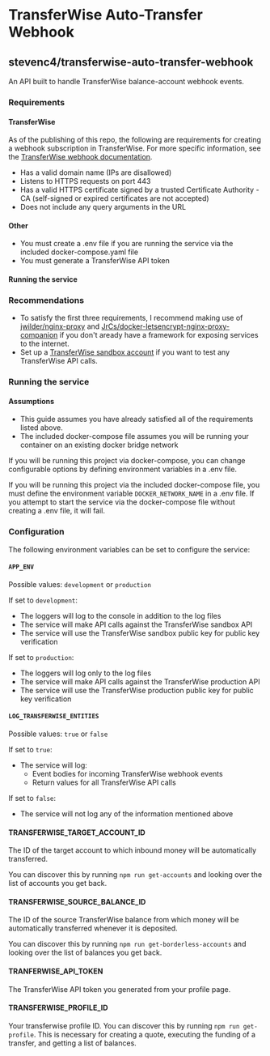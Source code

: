 # TransferWise Auto-Transfer Webhook

## stevenc4/transferwise-auto-transfer-webhook

An API built to handle TransferWise balance-account webhook events.

### Requirements

#### TransferWise

As of the publishing of this repo, the following are requirements for creating a webhook subscription in TransferWise. For more specific information, see the [TransferWise webhook documentation](https://api-docs.transferwise.com/#profile-webhooks).
* Has a valid domain name (IPs are disallowed)
* Listens to HTTPS requests on port 443
* Has a valid HTTPS certificate signed by a trusted Certificate Authority - CA (self-signed or expired certificates are not accepted)
* Does not include any query arguments in the URL

#### Other

* You must create a .env file if you are running the service via the included docker-compose.yaml file
* You must generate a TransferWise API token

#### Running the service

### Recommendations
* To satisfy the first three requirements, I recommend making use of [jwilder/nginx-proxy](https://github.com/jwilder/nginx-proxy) and [JrCs/docker-letsencrypt-nginx-proxy-companion](https://github.com/JrCs/docker-letsencrypt-nginx-proxy-companion) if you don't aready have a framework for exposing services to the internet.
* Set up a [TransferWise sandbox account](https://sandbox.transferwise.tech/) if you want to test any TransferWise API calls.

### Running the service

#### Assumptions
* This guide assumes you have already satisfied all of the requirements listed above.
* The included docker-compose file assumes you will be running your container on an existing docker bridge network

If you will be running this project via docker-compose, you can change configurable options by defining environment variables in a .env file.

If you will be running this project via the included docker-compose file, you must define the environment variable `DOCKER_NETWORK_NAME` in a .env file. If you attempt to start the service via the docker-compose file without creating a .env file, it will fail.

### Configuration

The following environment variables can be set to configure the service:

#### `APP_ENV`
Possible values: `development` or `production`

If set to `development`:
* The loggers will log to the console in addition to the log files
* The service will make API calls against the TransferWise sandbox API
* The service will use the TransferWise sandbox public key for public key verification

If set to `production`:
* The loggers will log only to the log files
* The service will make API calls against the TransferWise production API
* The service will use the TransferWise production public key for public key verification

#### `LOG_TRANSFERWISE_ENTITIES`
Possible values: `true` or `false`

If set to `true`:
* The service will log:
  * Event bodies for incoming TransferWise webhook events
  * Return values for all TransferWise API calls

If set to `false`:
  * The service will not log any of the information mentioned above

#### TRANSFERWISE_TARGET_ACCOUNT_ID
The ID of the target account to which inbound money will be automatically transferred.

You can discover this by running `npm run get-accounts` and looking over the list of accounts you get back.

#### TRANSFERWISE_SOURCE_BALANCE_ID
The ID of the source TransferWise balance from which money will be automatically transferred whenever it is deposited.

You can discover this by running `npm run get-borderless-accounts` and looking over the list of balances you get back.

#### TRANFERWISE_API_TOKEN
The TransferWise API token you generated from your profile page.

#### TRANSFERWISE_PROFILE_ID
Your transferwise profile ID. You can discover this by running `npm run get-profile`. This is necessary for creating a quote, executing the funding of a transfer, and getting a list of balances.
